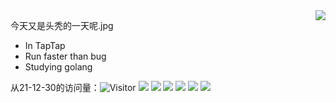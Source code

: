 <a href="https://github.com/Daishengsheng">
  <img align="right" src="https://github-readme-stats.vercel.app/api?username=Daishengsheng&count_private=true&include_all_commits=true&show_icons=true&theme=dracula"/>
</a>

今天又是头秃的一天呢.jpg
- In TapTap
- Run faster than bug
- Studying golang

从21-12-30的访问量：![Visitor](https://visitor-badge.laobi.icu/badge?page_id=Daishengsheng.github) 
![](https://img.shields.io/badge/-python-yellow)  ![](https://img.shields.io/badge/-Java-green) ![](https://img.shields.io/badge/-Javascript-orange) ![](https://img.shields.io/badge/-Html-red) ![](https://img.shields.io/badge/-CSS-blue) ![](https://img.shields.io/badge/-C%2B%2B-brightgreen)
